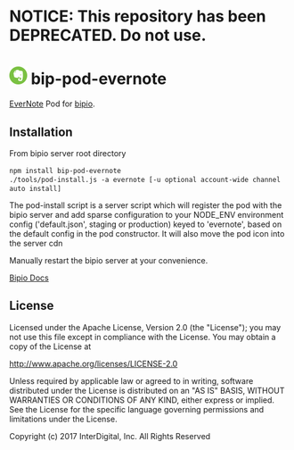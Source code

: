 # **NOTICE:** This repository has been **DEPRECATED**. Do not use.
![evernote](evernote.png) bip-pod-evernote
=======

<a href="https://evernote.com">EverNote</a> Pod for [bipio](https://bip.io).  

## Installation

From bipio server root directory

    npm install bip-pod-evernote
    ./tools/pod-install.js -a evernote [-u optional account-wide channel auto install]

The pod-install script is a server script which will register the pod with the bipio server and add sparse
configuration to your NODE_ENV environment config ('default.json', staging or production)
keyed to 'evernote', based on the default config in the pod constructor.  It will also move the
pod icon into the server cdn

Manually restart the bipio server at your convenience.

[Bipio Docs](https://bip.io/docs/pods/evernote)

## License

Licensed under the Apache License, Version 2.0 (the "License"); you may not use this file except in compliance with the License. You may obtain a copy of the License at

http://www.apache.org/licenses/LICENSE-2.0

Unless required by applicable law or agreed to in writing, software distributed under the License is distributed on an "AS IS" BASIS, WITHOUT WARRANTIES OR CONDITIONS OF ANY KIND, either express or implied. See the License for the specific language governing permissions and limitations under the License.

Copyright (c) 2017 InterDigital, Inc. All Rights Reserved
